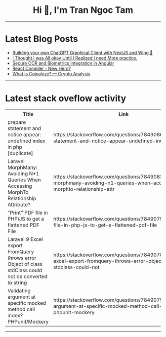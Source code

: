 <h1 align="center">Hi 👋, I'm Tran Ngoc Tam</h1>

---

# Latest Blog Posts 
<!-- BLOG-POST-LIST:START -->
- [Building your own ChatGPT Graphical Client with NextJS and Wing 🤯](https://dev.to/winglang/building-your-own-chatgpt-graphical-client-with-nextjs-and-wing-29jj)
- [I Thought I was All okay Until I Realized I need More practice.](https://dev.to/santosh_mal_e04929dbf920e/i-thought-i-was-all-okay-until-i-realized-i-need-more-practice-437p)
- [Secure OCR and Biometrics Integration in Angular](https://dev.to/ideradevtools/secure-ocr-and-biometrics-integration-in-angular-11en)
- [React Compiler - New Hero?](https://dev.to/hugaidas/react-compiler-new-hero-5b21)
- [What is Coinalyze? — Crypto Analysis](https://dev.to/getblockapi/what-is-coinalyze-crypto-analysis-3la9)
<!-- BLOG-POST-LIST:END -->

---

# Latest stack oveflow activity
<table>
  <tr><th>Title</th><th>Link</th></tr>
  <!-- STACKOVERFLOW:START --><tr><td>prepare statement and notice appear: undefined index in php [duplicate]</td><td>https://stackoverflow.com/questions/78490865/prepare-statement-and-notice-appear-undefined-index-in-php</td></tr><tr><td>Laravel MorphMany: Avoiding N+1 Queries When Accessing MorphTo Relationship Attribute?</td><td>https://stackoverflow.com/questions/78490834/laravel-morphmany-avoiding-n1-queries-when-accessing-morphto-relationship-attr</td></tr><tr><td>&quot;Print&quot; PDF file in PHP/JS to get a flattened PDF File</td><td>https://stackoverflow.com/questions/78490797/print-pdf-file-in-php-js-to-get-a-flattened-pdf-file</td></tr><tr><td>Laravel 9 Excel export FromQuery throws error Object of class stdClass could not be converted to string</td><td>https://stackoverflow.com/questions/78490789/laravel-9-excel-export-fromquery-throws-error-object-of-class-stdclass-could-not</td></tr><tr><td>Validating argument at specific mocked method call index? PHPunit/Mockery</td><td>https://stackoverflow.com/questions/78490750/validating-argument-at-specific-mocked-method-call-index-phpunit-mockery</td></tr><!-- STACKOVERFLOW:END -->
</table>

---


